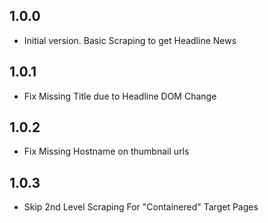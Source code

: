 ## 1.0.0

- Initial version.
Basic Scraping to get Headline News

## 1.0.1
- Fix Missing Title due to Headline DOM Change

## 1.0.2
- Fix Missing Hostname on thumbnail urls

## 1.0.3
- Skip 2nd Level Scraping For "Containered" Target Pages